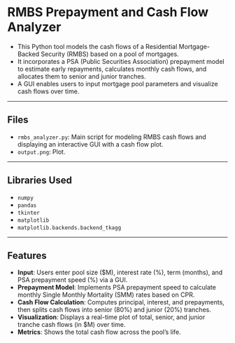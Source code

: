 # RMBS Prepayment and Cash Flow Analyzer 

- This Python tool models the cash flows of a Residential Mortgage-Backed Security (RMBS) based on a pool of mortgages.
- It incorporates a PSA (Public Securities Association) prepayment model to estimate early repayments, calculates monthly cash flows, and allocates them to senior and junior tranches.
- A GUI enables users to input mortgage pool parameters and visualize cash flows over time.



---

## Files
- `rmbs_analyzer.py`: Main script for modeling RMBS cash flows and displaying an interactive GUI with a cash flow plot.
- `output.png`: Plot.

---

## Libraries Used
- `numpy`
- `pandas`
- `tkinter`
- `matplotlib`
- `matplotlib.backends.backend_tkagg`

---

## Features
- **Input**: Users enter pool size ($M), interest rate (%), term (months), and PSA prepayment speed (%) via a GUI.
- **Prepayment Model**: Implements PSA prepayment speed to calculate monthly Single Monthly Mortality (SMM) rates based on CPR.
- **Cash Flow Calculation**: Computes principal, interest, and prepayments, then splits cash flows into senior (80%) and junior (20%) tranches.
- **Visualization**: Displays a real-time plot of total, senior, and junior tranche cash flows (in $M) over time.
- **Metrics**: Shows the total cash flow across the pool’s life.

